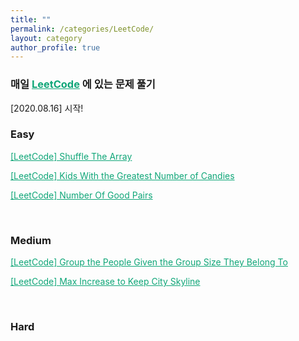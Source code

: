 ```yaml
---
title: ""
permalink: /categories/LeetCode/
layout: category
author_profile: true
---
```


### 매일 <a href="https://leetcode.com/" style="color:#0FA678" target="_blank">LeetCode</a> 에 있는 문제 풀기

[2020.08.16] 시작!

### Easy

<a href="https://nam-ki-bok.github.io/leetcode/LeetShuffle/" style="color:#0FA678">[LeetCode] Shuffle The Array</a>

<a href="https://nam-ki-bok.github.io/leetcode/Leet_Candies/" style="color:#0FA678">[LeetCode] Kids With the Greatest Number of Candies</a>

<a href="https://nam-ki-bok.github.io/leetcode/Leet_GoodPairs/" style="color:#0FA678">[LeetCode] Number Of Good Pairs</a>

<br>

### Medium

<a href="https://nam-ki-bok.github.io/leetcode/Leet_GoodPairs/" style="color:#0FA678">[LeetCode] Group the People Given the Group Size They Belong To</a>

<a href="https://nam-ki-bok.github.io/leetcode/Leet_Skyline/" style="color:#0FA678">[LeetCode] Max Increase to Keep City Skyline</a>

<br>

### Hard

